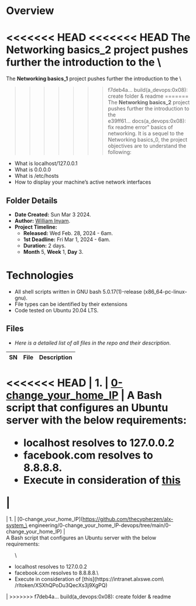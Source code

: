 # Overview #

<<<<<<< HEAD
<<<<<<< HEAD
The **Networking basics_2** project pushes further the introduction to the \
=======
The **Networking basics_1** project pushes further the introduction to the \
>>>>>>> f7deb4a... build(a_devops:0x08): create folder & readme
=======
The **Networking basics_2** project pushes further the introduction to the \
>>>>>>> e39ff61... docs(a_devops:0x08): fix readme error"
basics of networking. It is a sequel to the Networking basics_0,  the project \
objectives are to understand the following:
- What is localhost/127.0.0.1
- What is 0.0.0.0
- What is /etc/hosts
-  How to display your machine’s active network interfaces


## Folder Details ###
- **Date Created:** Sun Mar 3 2024.
- **Author:** [William Inyam](https.//github.com/thecypherzen).
- **Project Timeline:**
  - **Released:** Wed Feb. 28, 2024 - 6am.
  - **1st Deadline:** Fri Mar 1, 2024 - 6am.
  - **Duration:** 2 days.
  - **Month** 5, **Week** 1, **Day** 3.

# Technologies #
- All shell scripts written in GNU bash 5.0.17(1)-release (x86_64-pc-linux-gnu).
- File types can be identified by their extensions
- Code tested on Ubuntu 20.04 LTS.


## Files ###
- *Here is a detailed list of all files in the repo and their description*.

| SN | File | Description                                   |
|----|------|-----------------------------------------------|
<<<<<<< HEAD
| 1. | [0-change_your_home_IP](https://github.com/thecypherzen/alx-system_engineering/0-change_your_home_IP-devops/tree/main/0-change_your_home_IP) | A Bash script that configures an Ubuntu server with the below requirements:<ul><li>localhost resolves to 127.0.0.2</li><li>facebook.com resolves to 8.8.8.8.</li><li>Execute in consideration of [this](https://intranet.alxswe.com/rltoken/XSXhQPoDu3QecXs3j9XgPQ)</li></ul>|
=======
| 1. | [0-change_your_home_IP](https://github.com/thecypherzen/alx-system_\
engineering/0-change_your_home_IP-devops/tree/main/0-change_your_home_IP) | \
A Bash script that configures an Ubuntu server with the below requirements:<ul>\
<li>localhost resolves to 127.0.0.2</li><li>facebook.com resolves to 8.8.8.8.\
</li><li>Execute in consideration of [this](https://intranet.alxswe.com\
/rltoken/XSXhQPoDu3QecXs3j9XgPQ)</li></ul>|
>>>>>>> f7deb4a... build(a_devops:0x08): create folder & readme
